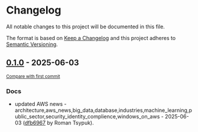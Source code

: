 # Changelog

All notable changes to this project will be documented in this file.

The format is based on [Keep a Changelog](http://keepachangelog.com/en/1.0.0/)
and this project adheres to [Semantic Versioning](http://semver.org/spec/v2.0.0.html).

<!-- insertion marker -->
## [0.1.0](https://github.com/tsypuk/aws-news/releases/tag/ver-2025-06-030.1.0) - 2025-06-03

<small>[Compare with first commit](https://github.com/tsypuk/aws-news/compare/d09698a52e76ea5843497b2a5d7c7445b93b625c...ver-2025-06-03)</small>

### Docs

- updated AWS news - architecture,aws_news,big_data,database,industries,machine_learning,public_sector,security_identity_complience,windows_on_aws - 2025-06-03 ([dfb6967](https://github.com/tsypuk/aws-news/commit/dfb69679a48134b758c027a3145053d310aecba6) by Roman Tsypuk).

